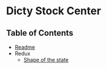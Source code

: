 # Dicty Stock Center

## Table of Contents

- [Readme](/README.md)
- Redux
  - [Shape of the state](/docs/redux/state.md)
